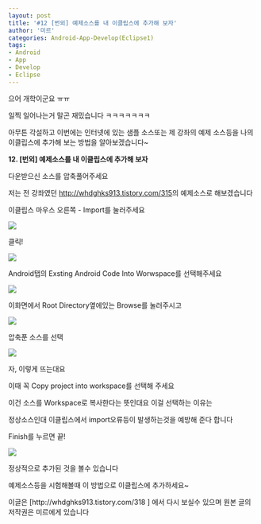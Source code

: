```yaml
---
layout: post
title: '#12 [번외] 예제소스를 내 이클립스에 추가해 보자'
author: '미르'
categories: Android-App-Develop(Eclipse1)
tags:
- Android
- App
- Develop
- Eclipse
---
```



<script> location.href='https://cafe.naver.com/develoid/297504' ; </script>

<p>으어 개학이군요 ㅠㅠ</p><p>일찍 일어나는거 말곤 재밌습니다 ㅋㅋㅋㅋㅋㅋㅋ</p><p>아무튼 각설하고 이번에는 인터넷에 있는 샘플 소스또는 제 강좌의 예제 소스등을 나의 이클립스에 추가해 보는 방법을 알아보겠습니다~</p><p><strong>12. [번외] 예제소스를 내 이클립스에 추가해 보자</strong></p><p>다운받으신 소스를 압축풀어주세요</p><p>저는 전 강좌였던 <a href="http://whdghks913.tistory.com/315">http://whdghks913.tistory.com/315</a>의 예제소스로 해보겠습니다</p><p> 이클립스 마우스 오른쪽 - Import를 눌러주세요</p><p><img src="https://dthumb-phinf.pstatic.net/?src=%22http%3A%2F%2Fcfile29.uf.tistory.com%2Fimage%2F26223038521319A1243B6E%22&amp;type=cafe_wa740"></p><p> 클릭!</p><p><img src="https://dthumb-phinf.pstatic.net/?src=%22http%3A%2F%2Fcfile8.uf.tistory.com%2Fimage%2F2435DA38521319A216CC58%22&amp;type=cafe_wa740"></p><p> Android탭의 Exsting Android Code Into Worwspace를 선택해주세요</p><p><img src="https://dthumb-phinf.pstatic.net/?src=%22http%3A%2F%2Fcfile25.uf.tistory.com%2Fimage%2F244AB938521319A229EA49%22&amp;type=cafe_wa740"></p><p> 이화면에서 Root Directory옆에있는 Browse를 눌러주시고</p><p><img src="https://dthumb-phinf.pstatic.net/?src=%22http%3A%2F%2Fcfile5.uf.tistory.com%2Fimage%2F21602438521319A2117654%22&amp;type=cafe_wa740"></p><p> 압축푼 소스를 선택</p><p><img src="https://dthumb-phinf.pstatic.net/?src=%22http%3A%2F%2Fcfile4.uf.tistory.com%2Fimage%2F24214938521319A226015E%22&amp;type=cafe_wa740"></p><p> 자, 이렇게 뜨는대요</p><p>이때 꼭 Copy project into workspace를 선택해 주세요</p><p>이건 소스를 Workspace로 복사한다는 뜻인대요 이걸 선택하는 이유는</p><p>정상소스인대 이클립스에서 import오류등이 발생하는것을 예방해 준다 합니다</p><p>Finish를 누르면 끝!</p><p><img src="https://dthumb-phinf.pstatic.net/?src=%22http%3A%2F%2Fcfile9.uf.tistory.com%2Fimage%2F2506D138521319A31AA3EC%22&amp;type=cafe_wa740"></p><p>정상적으로 추가된 것을 볼수 있습니다</p><p>예제소스등을 시험해볼때 이 방법으로 이클립스에 추가하세요~</p><p></p><p>이글은 [http://whdghks913.tistory.com/318 ] 에서 다시 보실수 있으며 원본 글의 저작권은 미르에게 있습니다</p><p></p>
